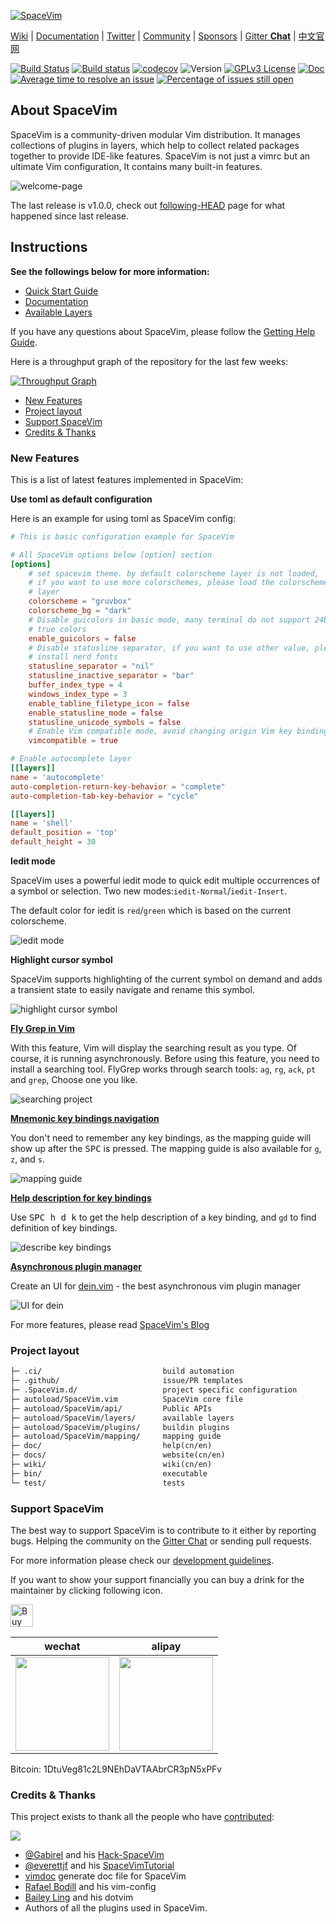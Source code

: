 [![SpaceVim](https://spacevim.org/logo.png)](https://spacevim.org)

[Wiki](https://github.com/SpaceVim/SpaceVim/wiki) \|
[Documentation](https://spacevim.org/documentation/) \|
[Twitter](https://twitter.com/SpaceVim) \|
[Community](https://spacevim.org/community/) \|
[Sponsors](https://spacevim.org/sponsors/) \|
[Gitter **Chat**](https://gitter.im/SpaceVim/SpaceVim) \|
[中文官网](https://spacevim.org/cn/)

[![Build Status](https://travis-ci.org/SpaceVim/SpaceVim.svg?branch=master)](https://travis-ci.org/SpaceVim/SpaceVim)
[![Build status](https://ci.appveyor.com/api/projects/status/eh3t5oph70abp665/branch/master?svg=true)](https://ci.appveyor.com/project/wsdjeg/spacevim/branch/master)
[![codecov](https://codecov.io/gh/SpaceVim/SpaceVim/branch/master/graph/badge.svg)](https://codecov.io/gh/SpaceVim/SpaceVim/branch/master)
![Version](https://img.shields.io/badge/version-1.1.0--dev-8700FF.svg)
[![GPLv3 License](https://img.shields.io/badge/license-GPLv3-blue.svg)](LICENSE)
[![Doc](https://img.shields.io/badge/doc-%3Ah%20SpaceVim-orange.svg)](doc/SpaceVim.txt)
[![Average time to resolve an issue](http://isitmaintained.com/badge/resolution/SpaceVim/SpaceVim.svg)](http://isitmaintained.com/project/SpaceVim/SpaceVim "Average time to resolve an issue")
[![Percentage of issues still open](http://isitmaintained.com/badge/open/SpaceVim/SpaceVim.svg)](http://isitmaintained.com/project/SpaceVim/SpaceVim "Percentage of issues still open")

## About SpaceVim

SpaceVim is a community-driven modular Vim distribution. It manages collections
of plugins in layers, which help to collect related packages together to provide IDE-like features.
SpaceVim is not just a vimrc but an ultimate Vim configuration, It contains many built-in features.

![welcome-page](https://user-images.githubusercontent.com/13142418/50423286-5b33a400-088e-11e9-830c-792ce1c7c126.png)

The last release is v1.0.0, check out [following-HEAD](https://github.com/SpaceVim/SpaceVim/wiki/Following-HEAD) page for what happened since last release.

## Instructions

**See the followings below for more information:**

- [Quick Start Guide](https://spacevim.org/quick-start-guide/)
- [Documentation](https://spacevim.org/documentation/)
- [Available Layers](https://spacevim.org/layers/)

If you have any questions about SpaceVim, please follow the [Getting Help Guide](https://github.com/SpaceVim/SpaceVim/wiki/Getting-help).

Here is a throughput graph of the repository for the last few weeks:

[![Throughput Graph](https://graphs.waffle.io/SpaceVim/SpaceVim/throughput.svg)](https://waffle.io/SpaceVim/SpaceVim/metrics/throughput)

<!-- vim-markdown-toc GFM -->

- [New Features](#new-features)
- [Project layout](#project-layout)
- [Support SpaceVim](#support-spacevim)
- [Credits & Thanks](#credits--thanks)

<!-- vim-markdown-toc -->

### New Features

This is a list of latest features implemented in SpaceVim:

**Use toml as default configuration**

Here is an example for using toml as SpaceVim config:

```toml
# This is basic configuration example for SpaceVim

# All SpaceVim options below [option] section
[options]
    # set spacevim theme. by default colorscheme layer is not loaded,
    # if you want to use more colorschemes, please load the colorscheme
    # layer
    colorscheme = "gruvbox"
    colorscheme_bg = "dark"
    # Disable guicolors in basic mode, many terminal do not support 24bit
    # true colors
    enable_guicolors = false
    # Disable statusline separator, if you want to use other value, please
    # install nerd fonts
    statusline_separator = "nil"
    statusline_inactive_separator = "bar"
    buffer_index_type = 4
    windows_index_type = 3
    enable_tabline_filetype_icon = false
    enable_statusline_mode = false
    statusline_unicode_symbols = false
    # Enable Vim compatible mode, avoid changing origin Vim key bindings
    vimcompatible = true

# Enable autocomplete layer
[[layers]]
name = 'autocomplete'
auto-completion-return-key-behavior = "complete"
auto-completion-tab-key-behavior = "cycle"

[[layers]]
name = 'shell'
default_position = 'top'
default_height = 30
```

**Iedit mode**

SpaceVim uses a powerful iedit mode to quick edit multiple occurrences of a symbol or selection. Two new modes:`iedit-Normal`/`iedit-Insert`.

The default color for iedit is `red`/`green` which is based on the current colorscheme.

![iedit mode](https://user-images.githubusercontent.com/13142418/44941560-be2a9800-add2-11e8-8fa5-e6118ff9ddcb.gif)

**Highlight cursor symbol**

SpaceVim supports highlighting of the current symbol on demand and adds
a transient state to easily navigate and rename this symbol.

![highlight cursor symbol](https://user-images.githubusercontent.com/13142418/36210381-e6dffde6-1163-11e8-9b35-0bf262e6f22b.gif)

[**Fly Grep in Vim**](https://spacevim.org/grep-on-the-fly-in-spacevim/)

With this feature, Vim will display the searching result as you type. Of course, it is running
asynchronously. Before using this feature, you need to install a searching tool. FlyGrep works
through search tools: `ag`, `rg`, `ack`, `pt` and `grep`, Choose one you like.

![searching project](https://user-images.githubusercontent.com/13142418/35278709-7856ed62-0010-11e8-8b1e-e6cc6374b0dc.gif)

[**Mnemonic key bindings navigation**](https://spacevim.org/mnemonic-key-bindings-navigation/)

You don't need to remember any key bindings, as the mapping guide will show up after the <kbd>SPC</kbd> is pressed.
The mapping guide is also available for `g`, `z`, and `s`.

![mapping guide](https://user-images.githubusercontent.com/13142418/35568184-9a318082-058d-11e8-9d88-e0eafd1d498d.gif)

[**Help description for key bindings**](https://spacevim.org/help-description-for-key-bindings/)

Use <kbd>SPC h d k</kbd> to get the help description of a key binding, and `gd` to find definition of key bindings.

![describe key bindings](https://user-images.githubusercontent.com/13142418/35568829-e3c8e74c-058f-11e8-8fa8-c0e046d8add3.gif)

[**Asynchronous plugin manager**](https://spacevim.org/Asynchronous-plugin-manager/)

Create an UI for [dein.vim](https://github.com/Shougo/dein.vim/) - the best asynchronous vim plugin manager

![UI for dein](https://user-images.githubusercontent.com/13142418/34907332-903ae968-f842-11e7-8ac9-07fcc9940a53.gif)

For more features, please read [SpaceVim's Blog](https://spacevim.org/blog/)

### Project layout

```txt
├─ .ci/                           build automation
├─ .github/                       issue/PR templates
├─ .SpaceVim.d/                   project specific configuration
├─ autoload/SpaceVim.vim          SpaceVim core file
├─ autoload/SpaceVim/api/         Public APIs
├─ autoload/SpaceVim/layers/      available layers
├─ autoload/SpaceVim/plugins/     buildin plugins
├─ autoload/SpaceVim/mapping/     mapping guide
├─ doc/                           help(cn/en)
├─ docs/                          website(cn/en)
├─ wiki/                          wiki(cn/en)
├─ bin/                           executable
└─ test/                          tests
```

### Support SpaceVim

The best way to support SpaceVim is to contribute to it either by reporting bugs.
Helping the community on the [Gitter Chat](https://gitter.im/SpaceVim/SpaceVim) or sending pull requests.

For more information please check our [development guidelines](https://spacevim.org/development/).

If you want to show your support financially you can buy a drink for the maintainer by clicking following icon.

<a href='https://ko-fi.com/spacevim' target='_blank'><img height='36' style='border:0px;height:36px;' src='https://az743702.vo.msecnd.net/cdn/kofi4.png?v=f' border='0' alt='Buy Me a Coffee at ko-fi.com' /></a>

| wechat                                                                                                     | alipay                                                                                                       |
| ---------------------------------------------------------------------------------------------------------- | ------------------------------------------------------------------------------------------------------------ |
| <a href='#support-spacevim'><img src="https://spacevim.org/img/weixin.png" height="150" width="150" /></a> | <a href='#support-spacevim'><img src="https://spacevim.org/img/zhifubao.png" height="150" width="150" /></a> |

Bitcoin: 1DtuVeg81c2L9NEhDaVTAAbrCR3pN5xPFv

### Credits & Thanks

This project exists to thank all the people who have [contributed](CONTRIBUTING.md):

<a href="https://github.com/SpaceVim/SpaceVim/graphs/contributors"><img src="https://opencollective.com/spacevim/contributors.svg?width=890&button=false" /></a>

- [@Gabirel](https://github.com/Gabirel) and his [Hack-SpaceVim](https://github.com/Gabirel/Hack-SpaceVim)
- [@everettjf](https://github.com/everettjf) and his [SpaceVimTutorial](https://everettjf.gitbooks.io/spacevimtutorial/content/)
- [vimdoc](https://github.com/google/vimdoc) generate doc file for SpaceVim
- [Rafael Bodill](https://github.com/rafi) and his vim-config
- [Bailey Ling](https://github.com/bling) and his dotvim
- Authors of all the plugins used in SpaceVim.

<!-- vim:set nowrap: -->

